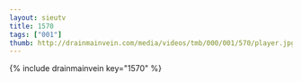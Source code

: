 ```yaml
--- 
layout: sieutv
title: 1570
tags: ["001"]
thumb: http://drainmainvein.com/media/videos/tmb/000/001/570/player.jpg
---
```

{% include drainmainvein key="1570" %} 
